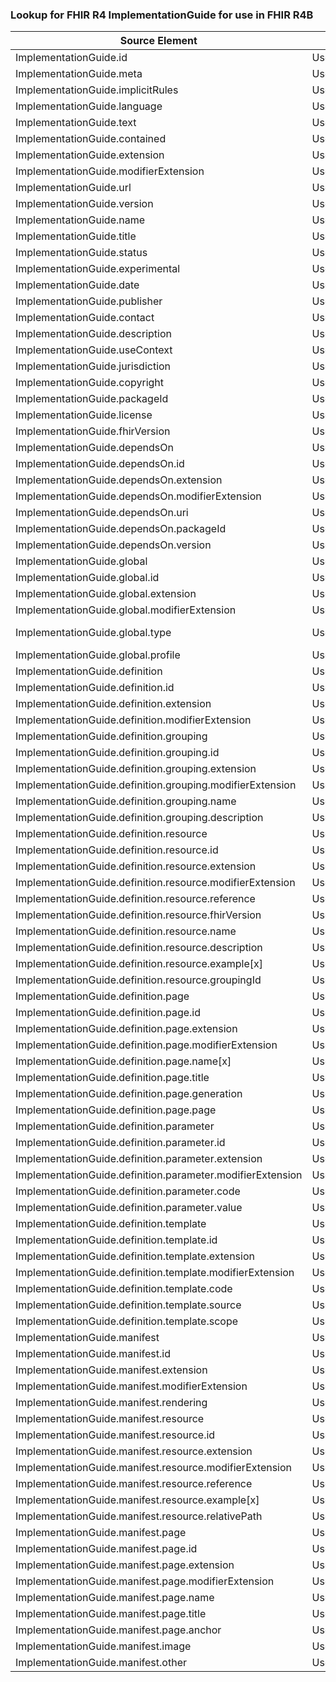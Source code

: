 ### Lookup for FHIR R4 ImplementationGuide for use in FHIR R4B

| Source Element | Usage | Target |
| -------------- | ----- | ------ |
| ImplementationGuide.id | UseElementSameName | ImplementationGuide.id |
| ImplementationGuide.meta | UseElementSameName | ImplementationGuide.meta |
| ImplementationGuide.implicitRules | UseElementSameName | ImplementationGuide.implicitRules |
| ImplementationGuide.language | UseElementSameName | ImplementationGuide.language |
| ImplementationGuide.text | UseElementSameName | ImplementationGuide.text |
| ImplementationGuide.contained | UseElementSameName | ImplementationGuide.contained |
| ImplementationGuide.extension | UseElementSameName | ImplementationGuide.extension |
| ImplementationGuide.modifierExtension | UseElementSameName | ImplementationGuide.modifierExtension |
| ImplementationGuide.url | UseElementSameName | ImplementationGuide.url |
| ImplementationGuide.version | UseElementSameName | ImplementationGuide.version |
| ImplementationGuide.name | UseElementSameName | ImplementationGuide.name |
| ImplementationGuide.title | UseElementSameName | ImplementationGuide.title |
| ImplementationGuide.status | UseElementSameName | ImplementationGuide.status |
| ImplementationGuide.experimental | UseElementSameName | ImplementationGuide.experimental |
| ImplementationGuide.date | UseElementSameName | ImplementationGuide.date |
| ImplementationGuide.publisher | UseElementSameName | ImplementationGuide.publisher |
| ImplementationGuide.contact | UseElementSameName | ImplementationGuide.contact |
| ImplementationGuide.description | UseElementSameName | ImplementationGuide.description |
| ImplementationGuide.useContext | UseElementSameName | ImplementationGuide.useContext |
| ImplementationGuide.jurisdiction | UseElementSameName | ImplementationGuide.jurisdiction |
| ImplementationGuide.copyright | UseElementSameName | ImplementationGuide.copyright |
| ImplementationGuide.packageId | UseElementSameName | ImplementationGuide.packageId |
| ImplementationGuide.license | UseElementSameName | ImplementationGuide.license |
| ImplementationGuide.fhirVersion | UseElementSameName | ImplementationGuide.fhirVersion |
| ImplementationGuide.dependsOn | UseElementSameName | ImplementationGuide.dependsOn |
| ImplementationGuide.dependsOn.id | UseElementSameName | ImplementationGuide.dependsOn.id |
| ImplementationGuide.dependsOn.extension | UseElementSameName | ImplementationGuide.dependsOn.extension |
| ImplementationGuide.dependsOn.modifierExtension | UseElementSameName | ImplementationGuide.dependsOn.modifierExtension |
| ImplementationGuide.dependsOn.uri | UseElementSameName | ImplementationGuide.dependsOn.uri |
| ImplementationGuide.dependsOn.packageId | UseElementSameName | ImplementationGuide.dependsOn.packageId |
| ImplementationGuide.dependsOn.version | UseElementSameName | ImplementationGuide.dependsOn.version |
| ImplementationGuide.global | UseElementSameName | ImplementationGuide.global |
| ImplementationGuide.global.id | UseElementSameName | ImplementationGuide.global.id |
| ImplementationGuide.global.extension | UseElementSameName | ImplementationGuide.global.extension |
| ImplementationGuide.global.modifierExtension | UseElementSameName | ImplementationGuide.global.modifierExtension |
| ImplementationGuide.global.type | UseExtension | http://hl7.org/fhir/4.0/StructureDefinition/extension-ImplementationGuide.global.type |
| ImplementationGuide.global.profile | UseElementSameName | ImplementationGuide.global.profile |
| ImplementationGuide.definition | UseElementSameName | ImplementationGuide.definition |
| ImplementationGuide.definition.id | UseElementSameName | ImplementationGuide.definition.id |
| ImplementationGuide.definition.extension | UseElementSameName | ImplementationGuide.definition.extension |
| ImplementationGuide.definition.modifierExtension | UseElementSameName | ImplementationGuide.definition.modifierExtension |
| ImplementationGuide.definition.grouping | UseElementSameName | ImplementationGuide.definition.grouping |
| ImplementationGuide.definition.grouping.id | UseElementSameName | ImplementationGuide.definition.grouping.id |
| ImplementationGuide.definition.grouping.extension | UseElementSameName | ImplementationGuide.definition.grouping.extension |
| ImplementationGuide.definition.grouping.modifierExtension | UseElementSameName | ImplementationGuide.definition.grouping.modifierExtension |
| ImplementationGuide.definition.grouping.name | UseElementSameName | ImplementationGuide.definition.grouping.name |
| ImplementationGuide.definition.grouping.description | UseElementSameName | ImplementationGuide.definition.grouping.description |
| ImplementationGuide.definition.resource | UseElementSameName | ImplementationGuide.definition.resource |
| ImplementationGuide.definition.resource.id | UseElementSameName | ImplementationGuide.definition.resource.id |
| ImplementationGuide.definition.resource.extension | UseElementSameName | ImplementationGuide.definition.resource.extension |
| ImplementationGuide.definition.resource.modifierExtension | UseElementSameName | ImplementationGuide.definition.resource.modifierExtension |
| ImplementationGuide.definition.resource.reference | UseElementSameName | ImplementationGuide.definition.resource.reference |
| ImplementationGuide.definition.resource.fhirVersion | UseElementSameName | ImplementationGuide.definition.resource.fhirVersion |
| ImplementationGuide.definition.resource.name | UseElementSameName | ImplementationGuide.definition.resource.name |
| ImplementationGuide.definition.resource.description | UseElementSameName | ImplementationGuide.definition.resource.description |
| ImplementationGuide.definition.resource.example[x] | UseElementSameName | ImplementationGuide.definition.resource.example[x] |
| ImplementationGuide.definition.resource.groupingId | UseElementSameName | ImplementationGuide.definition.resource.groupingId |
| ImplementationGuide.definition.page | UseElementSameName | ImplementationGuide.definition.page |
| ImplementationGuide.definition.page.id | UseElementSameName | ImplementationGuide.definition.page.id |
| ImplementationGuide.definition.page.extension | UseElementSameName | ImplementationGuide.definition.page.extension |
| ImplementationGuide.definition.page.modifierExtension | UseElementSameName | ImplementationGuide.definition.page.modifierExtension |
| ImplementationGuide.definition.page.name[x] | UseElementSameName | ImplementationGuide.definition.page.name[x] |
| ImplementationGuide.definition.page.title | UseElementSameName | ImplementationGuide.definition.page.title |
| ImplementationGuide.definition.page.generation | UseElementSameName | ImplementationGuide.definition.page.generation |
| ImplementationGuide.definition.page.page | UseElementSameName | ImplementationGuide.definition.page.page |
| ImplementationGuide.definition.parameter | UseElementSameName | ImplementationGuide.definition.parameter |
| ImplementationGuide.definition.parameter.id | UseElementSameName | ImplementationGuide.definition.parameter.id |
| ImplementationGuide.definition.parameter.extension | UseElementSameName | ImplementationGuide.definition.parameter.extension |
| ImplementationGuide.definition.parameter.modifierExtension | UseElementSameName | ImplementationGuide.definition.parameter.modifierExtension |
| ImplementationGuide.definition.parameter.code | UseElementSameName | ImplementationGuide.definition.parameter.code |
| ImplementationGuide.definition.parameter.value | UseElementSameName | ImplementationGuide.definition.parameter.value |
| ImplementationGuide.definition.template | UseElementSameName | ImplementationGuide.definition.template |
| ImplementationGuide.definition.template.id | UseElementSameName | ImplementationGuide.definition.template.id |
| ImplementationGuide.definition.template.extension | UseElementSameName | ImplementationGuide.definition.template.extension |
| ImplementationGuide.definition.template.modifierExtension | UseElementSameName | ImplementationGuide.definition.template.modifierExtension |
| ImplementationGuide.definition.template.code | UseElementSameName | ImplementationGuide.definition.template.code |
| ImplementationGuide.definition.template.source | UseElementSameName | ImplementationGuide.definition.template.source |
| ImplementationGuide.definition.template.scope | UseElementSameName | ImplementationGuide.definition.template.scope |
| ImplementationGuide.manifest | UseElementSameName | ImplementationGuide.manifest |
| ImplementationGuide.manifest.id | UseElementSameName | ImplementationGuide.manifest.id |
| ImplementationGuide.manifest.extension | UseElementSameName | ImplementationGuide.manifest.extension |
| ImplementationGuide.manifest.modifierExtension | UseElementSameName | ImplementationGuide.manifest.modifierExtension |
| ImplementationGuide.manifest.rendering | UseElementSameName | ImplementationGuide.manifest.rendering |
| ImplementationGuide.manifest.resource | UseElementSameName | ImplementationGuide.manifest.resource |
| ImplementationGuide.manifest.resource.id | UseElementSameName | ImplementationGuide.manifest.resource.id |
| ImplementationGuide.manifest.resource.extension | UseElementSameName | ImplementationGuide.manifest.resource.extension |
| ImplementationGuide.manifest.resource.modifierExtension | UseElementSameName | ImplementationGuide.manifest.resource.modifierExtension |
| ImplementationGuide.manifest.resource.reference | UseElementSameName | ImplementationGuide.manifest.resource.reference |
| ImplementationGuide.manifest.resource.example[x] | UseElementSameName | ImplementationGuide.manifest.resource.example[x] |
| ImplementationGuide.manifest.resource.relativePath | UseElementSameName | ImplementationGuide.manifest.resource.relativePath |
| ImplementationGuide.manifest.page | UseElementSameName | ImplementationGuide.manifest.page |
| ImplementationGuide.manifest.page.id | UseElementSameName | ImplementationGuide.manifest.page.id |
| ImplementationGuide.manifest.page.extension | UseElementSameName | ImplementationGuide.manifest.page.extension |
| ImplementationGuide.manifest.page.modifierExtension | UseElementSameName | ImplementationGuide.manifest.page.modifierExtension |
| ImplementationGuide.manifest.page.name | UseElementSameName | ImplementationGuide.manifest.page.name |
| ImplementationGuide.manifest.page.title | UseElementSameName | ImplementationGuide.manifest.page.title |
| ImplementationGuide.manifest.page.anchor | UseElementSameName | ImplementationGuide.manifest.page.anchor |
| ImplementationGuide.manifest.image | UseElementSameName | ImplementationGuide.manifest.image |
| ImplementationGuide.manifest.other | UseElementSameName | ImplementationGuide.manifest.other |
